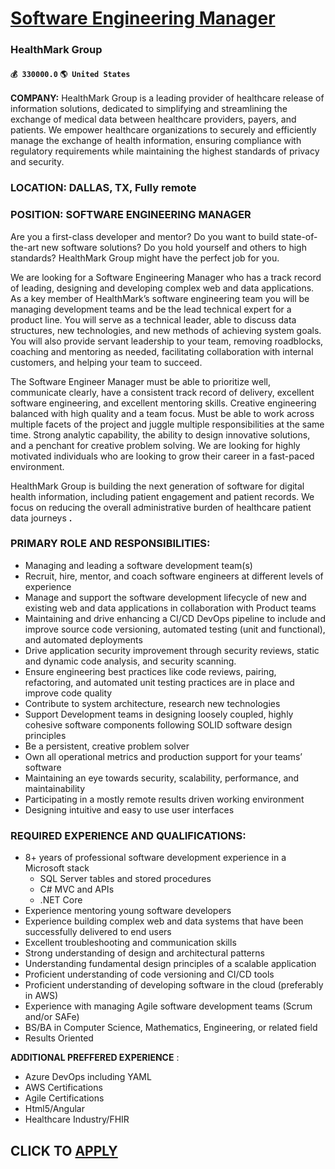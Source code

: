 # [Software Engineering Manager](https://www.remotewlb.com/apply/software-engineering-manager-66453)  
### HealthMark Group  
#### `💰 330000.0` `🌎 United States`  

**COMPANY:** HealthMark Group is a leading provider of healthcare release of information solutions, dedicated to simplifying and streamlining the exchange of medical data between healthcare providers, payers, and patients. We empower healthcare organizations to securely and efficiently manage the exchange of health information, ensuring compliance with regulatory requirements while maintaining the highest standards of privacy and security.

### LOCATION: DALLAS, TX, Fully remote

### POSITION: SOFTWARE ENGINEERING MANAGER

Are you a first-class developer and mentor? Do you want to build state-of-the-art new software solutions? Do you hold yourself and others to high standards? HealthMark Group might have the perfect job for you.

We are looking for a Software Engineering Manager who has a track record of leading, designing and developing complex web and data applications. As a key member of HealthMark’s software engineering team you will be managing development teams and be the lead technical expert for a product line. You will serve as a technical leader, able to discuss data structures, new technologies, and new methods of achieving system goals. You will also provide servant leadership to your team, removing roadblocks, coaching and mentoring as needed, facilitating collaboration with internal customers, and helping your team to succeed.

The Software Engineer Manager must be able to prioritize well, communicate clearly, have a consistent track record of delivery, excellent software engineering, and excellent mentoring skills. Creative engineering balanced with high quality and a team focus. Must be able to work across multiple facets of the project and juggle multiple responsibilities at the same time. Strong analytic capability, the ability to design innovative solutions, and a penchant for creative problem solving. We are looking for highly motivated individuals who are looking to grow their career in a fast-paced environment.

HealthMark Group is building the next generation of software for digital health information, including patient engagement and patient records. We focus on reducing the overall administrative burden of healthcare patient data journeys **.**

### PRIMARY ROLE AND RESPONSIBILITIES:

  * Managing and leading a software development team(s)
  * Recruit, hire, mentor, and coach software engineers at different levels of experience
  * Manage and support the software development lifecycle of new and existing web and data applications in collaboration with Product teams
  * Maintaining and drive enhancing a CI/CD DevOps pipeline to include and improve source code versioning, automated testing (unit and functional), and automated deployments
  * Drive application security improvement through security reviews, static and dynamic code analysis, and security scanning.
  * Ensure engineering best practices like code reviews, pairing, refactoring, and automated unit testing practices are in place and improve code quality
  * Contribute to system architecture, research new technologies
  * Support Development teams in designing loosely coupled, highly cohesive software components following SOLID software design principles
  * Be a persistent, creative problem solver
  * Own all operational metrics and production support for your teams’ software
  * Maintaining an eye towards security, scalability, performance, and maintainability
  * Participating in a mostly remote results driven working environment
  * Designing intuitive and easy to use user interfaces

### REQUIRED EXPERIENCE AND QUALIFICATIONS:

  * 8+ years of professional software development experience in a Microsoft stack
    * SQL Server tables and stored procedures
    * C# MVC and APIs
    * .NET Core
  * Experience mentoring young software developers
  * Experience building complex web and data systems that have been successfully delivered to end users
  * Excellent troubleshooting and communication skills
  * Strong understanding of design and architectural patterns
  * Understanding fundamental design principles of a scalable application
  * Proficient understanding of code versioning and CI/CD tools
  * Proficient understanding of developing software in the cloud (preferably in AWS)
  * Experience with managing Agile software development teams (Scrum and/or SAFe)
  * BS/BA in Computer Science, Mathematics, Engineering, or related field
  * Results Oriented

**ADDITIONAL PREFFERED EXPERIENCE** :

  * Azure DevOps including YAML
  * AWS Certifications
  * Agile Certifications
  * Html5/Angular
  * Healthcare Industry/FHIR

  
## CLICK TO [APPLY](https://www.remotewlb.com/apply/software-engineering-manager-66453)

